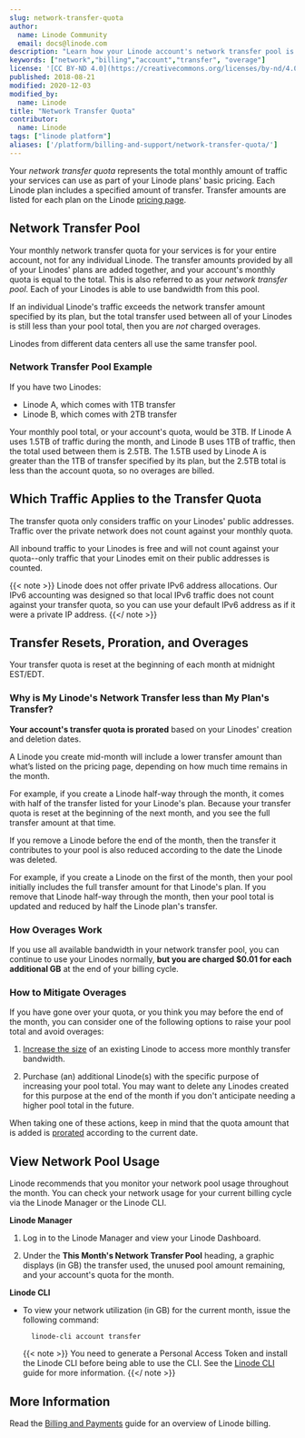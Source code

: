 ```yaml
---
slug: network-transfer-quota
author:
  name: Linode Community
  email: docs@linode.com
description: "Learn how your Linode account's network transfer pool is calculated and billed."
keywords: ["network","billing","account","transfer", "overage"]
license: '[CC BY-ND 4.0](https://creativecommons.org/licenses/by-nd/4.0)'
published: 2018-08-21
modified: 2020-12-03
modified_by:
  name: Linode
title: "Network Transfer Quota"
contributor:
  name: Linode
tags: ["linode platform"]
aliases: ['/platform/billing-and-support/network-transfer-quota/']
---
```


Your *network transfer quota* represents the total monthly amount of traffic your services can use as part of your Linode plans' basic pricing. Each Linode plan includes a specified amount of transfer. Transfer amounts are listed for each plan on the Linode [pricing page](https://www.linode.com/pricing).

## Network Transfer Pool

Your monthly network transfer quota for your services is for your entire account, not for any individual Linode. The transfer amounts provided by all of your Linodes' plans are added together, and your account's monthly quota is equal to the total. This is also referred to as your *network transfer pool*. Each of your Linodes is able to use bandwidth from this pool.

If an individual Linode's traffic exceeds the network transfer amount specified by its plan, but the total transfer used between all of your Linodes is still less than your pool total, then you are *not* charged overages.

Linodes from different data centers all use the same transfer pool.

### Network Transfer Pool Example

If you have two Linodes:

- Linode A, which comes with 1TB transfer
- Linode B, which comes with 2TB transfer

Your monthly pool total, or your account's quota, would be 3TB. If Linode A uses 1.5TB of traffic during the month, and Linode B uses 1TB of traffic, then the total used between them is 2.5TB. The 1.5TB used by Linode A is greater than the 1TB of transfer specified by its plan, but the 2.5TB total is less than the account quota, so no overages are billed.

## Which Traffic Applies to the Transfer Quota

The transfer quota only considers traffic on your Linodes' public addresses. Traffic over the private network does not count against your monthly quota.

All inbound traffic to your Linodes is free and will not count against your quota--only traffic that your Linodes emit on their public addresses is counted.

{{< note >}}
Linode does not offer private IPv6 address allocations. Our IPv6 accounting was designed so that local IPv6 traffic does not count against your transfer quota, so you can use your default IPv6 address as if it were a private IP address.
{{</ note >}}

## Transfer Resets, Proration, and Overages

Your transfer quota is reset at the beginning of each month at midnight EST/EDT.

### Why is My Linode's Network Transfer less than My Plan's Transfer?

**Your account's transfer quota is prorated** based on your Linodes' creation and deletion dates.

A Linode you create mid-month will include a lower transfer amount than what’s listed on the pricing page, depending on how much time remains in the month.

For example, if you create a Linode half-way through the month, it comes with half of the transfer listed for your Linode's plan. Because your transfer quota is reset at the beginning of the next month, and you see the full transfer amount at that time.

If you remove a Linode before the end of the month, then the transfer it contributes to your pool is also reduced according to the date the Linode was deleted.

For example, if you create a Linode on the first of the month, then your pool initially includes the full transfer amount for that Linode's plan. If you remove that Linode half-way through the month, then your pool total is updated and reduced by half the Linode plan's transfer.

### How Overages Work

If you use all available bandwidth in your network transfer pool, you can continue to use your Linodes normally, **but you are charged $0.01 for each additional GB** at the end of your billing cycle.

### How to Mitigate Overages

If you have gone over your quota, or you think you may before the end of the month, you can consider one of the following options to raise your pool total and avoid overages:

1. [Increase the size](/docs/guides/resizing-a-linode/) of an existing Linode to access more monthly transfer bandwidth.

1. Purchase (an) additional Linode(s) with the specific purpose of increasing your pool total. You may want to delete any Linodes created for this purpose at the end of the month if you don't anticipate needing a higher pool total in the future.

When taking one of these actions, keep in mind that the quota amount that is added is [prorated](#why-is-my-linodes-network-transfer-less-than-my-plans-transfer) according to the current date.

## View Network Pool Usage

Linode recommends that you monitor your network pool usage throughout the month. You can check your network usage for your current billing cycle via the Linode Manager or the Linode CLI.

**Linode Manager**

1. Log in to the Linode Manager and view your Linode Dashboard.

1. Under the **This Month's Network Transfer Pool** heading, a graphic displays (in GB) the transfer used, the unused pool amount remaining, and your account's quota for the month.

**Linode CLI**

- To view your network utilization (in GB) for the current month, issue the following command:

        linode-cli account transfer

    {{< note >}}
You need to generate a Personal Access Token and install the Linode CLI before being able to use the CLI. See the [Linode CLI](/docs/guides/linode-cli/) guide for more information.
{{</ note >}}

## More Information

Read the [Billing and Payments](/docs/guides/billing-and-payments/) guide for an overview of Linode billing.
